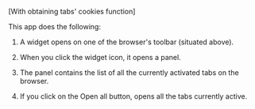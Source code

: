 [With obtaining tabs' cookies function]

This app does the following:

1) A widget opens on one of the browser's toolbar (situated above).

2) When you click the widget icon, it opens a panel.

3) The panel contains the list of all the currently activated tabs on the browser.

4) If you click on the Open all button, opens all the tabs currently active.


